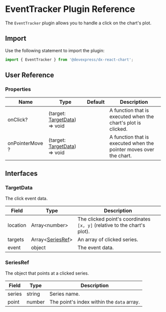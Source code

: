 # EventTracker Plugin Reference

The `EventTracker` plugin allows you to handle a click on the chart's plot.

## Import

Use the following statement to import the plugin:

```js
import { EventTracker } from '@devexpress/dx-react-chart';
```

## User Reference

### Properties

Name | Type | Default | Description
-----|------|---------|------------
onClick? | (target: [TargetData](#targetdata)) => void | | A function that is executed when the chart's plot is clicked.
onPointerMove ? | (target: [TargetData](#targetdata)) => void | | A function that is executed when the pointer moves over the chart.

## Interfaces

### TargetData

The click event data.

Field | Type | Description
------|------|------------
location | Array&lt;number&gt; | The clicked point's coordinates `[x, y]` (relative to the chart's plot).
targets | Array&lt;[SeriesRef](#seriesref)&gt; | An array of clicked series.
event | object | The event data.

### SeriesRef

The object that points at a clicked series.

Field | Type | Description
------|------|------------
series | string | Series name.
point | number | The point's index within the `data` array.

